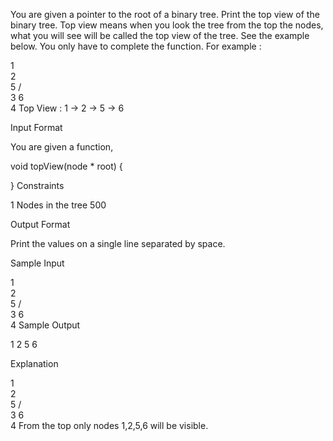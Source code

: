 You are given a pointer to the root of a binary tree. Print the top view of the binary tree. 
Top view means when you look the tree from the top the nodes, what you will see will be called the top view of the tree. See the example below. 
You only have to complete the function. 
For example :

   1
    \
     2
      \
       5
      /  \
     3    6
      \
       4
Top View : 1 -> 2 -> 5 -> 6

Input Format

You are given a function,

void topView(node * root) {

}
Constraints

1 Nodes in the tree  500

Output Format

Print the values on a single line separated by space.

Sample Input

   1
    \
     2
      \
       5
      /  \
     3    6
      \
       4
Sample Output

1 2 5 6

Explanation

   1
    \
     2
      \
       5
      /  \
     3    6
      \
       4
From the top only nodes 1,2,5,6 will be visible.
